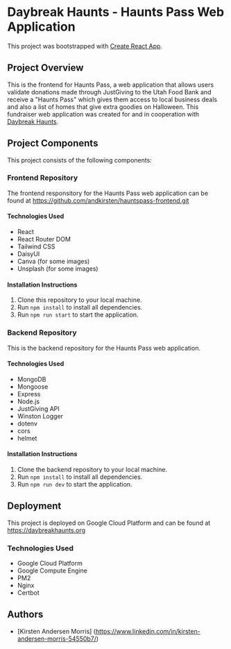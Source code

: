 # Daybreak Haunts - Haunts Pass Web Application

This project was bootstrapped with [Create React App](https://github.com/facebook/create-react-app).

## Project Overview

This is the frontend for Haunts Pass, a web application that allows users validate donations made through JustGiving to the Utah Food Bank and receive a "Haunts Pass" which gives them access to local business deals and also a list of homes that give extra goodies on Halloween. This fundraiser web application was created for and in cooperation with [Daybreak Haunts](https://www.facebook.com/daybreakhaunts).

## Project Components

This project consists of the following components:

### Frontend Repository

The frontend responsitory for the Haunts Pass web application can be found at https://github.com/andkirsten/hauntspass-frontend.git

#### Technologies Used

- React
- React Router DOM
- Tailwind CSS
- DaisyUI
- Canva (for some images)
- Unsplash (for some images)

#### Installation Instructions

1. Clone this repository to your local machine.
2. Run `npm install` to install all dependencies.
3. Run `npm run start` to start the application.

### Backend Repository

This is the backend repository for the Haunts Pass web application.

#### Technologies Used

- MongoDB
- Mongoose
- Express
- Node.js
- JustGiving API
- Winston Logger
- dotenv
- cors
- helmet

#### Installation Instructions

1. Clone the backend repository to your local machine.
2. Run `npm install` to install all dependencies.
3. Run `npm run dev` to start the application.

## Deployment

This project is deployed on Google Cloud Platform and can be found at https://daybreakhaunts.org

### Technologies Used

- Google Cloud Platform
- Google Compute Engine
- PM2
- Nginx
- Certbot

## Authors

- [Kirsten Andersen Morris] (https://www.linkedin.com/in/kirsten-andersen-morris-54550b7/)
